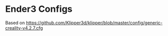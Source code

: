 # Ender3 Configs

Based on https://github.com/Klipper3d/klipper/blob/master/config/generic-creality-v4.2.7.cfg
